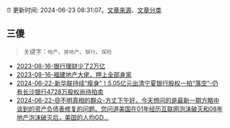 :alarm_clock: 更新时间: 2024-06-23 08:31:07。[文章来源](/README.md)、[文章分类](/TAGS.md)

## 三傻


> 关键字：`地产`、`房地产`、`银行`、`保险`



- [2023-08-16-银行理财少了2万亿](https://www.aicaijing.com.cn/article/18565) 
- [2023-08-16-福建地产大佬，押上全部身家](https://www.aicaijing.com.cn/article/18567) 
- [2024-06-22-新华联持续“瘦身”！5.05亿元出清宁夏银行股权一拍“落空”-仍有长沙银行4728万股权尚待拍卖](https://www.cls.cn/detail/1711778) 
- [2024-06-22-@不明真相的群众-方丈下午好，今天想问的是最新一期方略中谈到的资产负债表修复的问题。您问道美国在01年经历互联网泡沫破灭和08年地产泡沫破灭后，美国的人均GD...](https://xueqiu.com/3443272116/294787918) 
